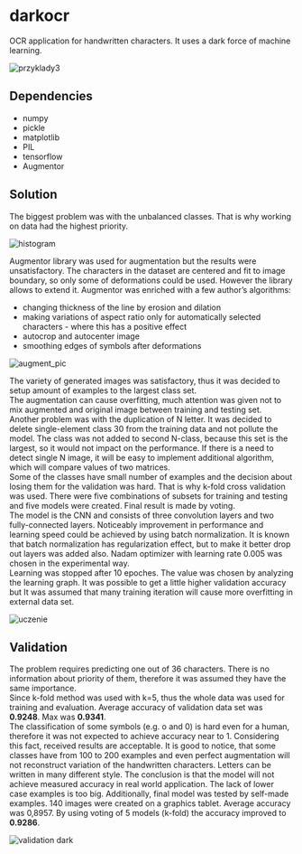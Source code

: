 # darkocr
OCR application for handwritten characters. It uses a dark force of machine learning.

![przyklady3](https://user-images.githubusercontent.com/6407844/48489739-febb7e80-e823-11e8-8786-9324800839fd.png)

## Dependencies
* numpy
* pickle
* matplotlib
* PIL
* tensorflow
* Augmentor

## Solution
The biggest problem was with the unbalanced classes. That is why working on data had the highest priority. 

![histogram](https://user-images.githubusercontent.com/6407844/48527758-8210ba80-e88c-11e8-8126-928bcc16e990.png)

Augmentor library was used for augmentation but the results were unsatisfactory. The characters in the dataset are centered and fit to image boundary, so only some of deformations could be used. However the library allows to extend it. Augmentor was enriched with a few author’s algorithms:
* changing thickness of the line by erosion and dilation
* making variations of aspect ratio only for automatically selected characters - where this has a positive effect  
* autocrop and autocenter image
* smoothing edges of symbols after deformations

![augment_pic](https://user-images.githubusercontent.com/6407844/48491254-69ba8480-e827-11e8-9f41-a8ffd4ccf2ca.png)

The variety of generated images was satisfactory, thus it was decided to setup amount of examples to the largest class set.  
The augmentation can cause overfitting, much attention was given not to mix augmented and original image between training and testing set.  
Another problem was with the duplication of N letter. It was decided to delete single-element class 30 from the training data and not pollute the model. The class was not added to second N-class, because this set is the largest, so it would not impact on the performance. If there is a need to detect single N image, it will be easy to implement additional algorithm, which will compare values of two matrices.  
Some of the classes have small number of examples and the decision about losing them for the validation was hard. That is why k-fold cross validation was used. There were five combinations of subsets for training and testing and five models were created. Final result is made by voting.  
The model is the CNN and consists of three convolution layers and two fully-connected layers. Noticeably improvement in performance and learning speed could be achieved by using batch normalization. It is known that batch normalization has regularization effect, but to make it better drop out layers was added also. Nadam optimizer with learning rate 0.005 was chosen in the experimental way.  
Learning was stopped after 10 epoches. The value was chosen by analyzing the learning graph. It was possible to get a little higher validation accuracy but It was assumed that many training iteration will cause more overfitting in external data set.  

![uczenie](https://user-images.githubusercontent.com/6407844/48528321-a8cff080-e88e-11e8-9d2e-94b94aa26bcb.png)

## Validation
The problem requires predicting one out of 36 characters. There is no information about priority of them, therefore it was assumed they have the same importance.  
Since k-fold method was used with k=5, thus the whole data was used for training and evaluation. Average accuracy of validation data set was __0.9248__. Max was __0.9341__.  
The classification of some symbols (e.g. o and 0) is hard even for a human, therefore it was not expected to achieve accuracy near to 1. Considering this fact, received results are acceptable. It is good to notice, that some classes have from 100 to 200 examples and even perfect augmentation will not reconstruct variation of the handwritten characters. Letters can be written in many different style. The conclusion is that the model will not achieve measured accuracy in real world application. The lack of lower case examples is too big.
Additionally, final model was tested by self-made examples. 140 images were created on a graphics tablet. Average accuracy was 0,8957. By using voting of 5 models (k-fold) the accuracy improved to __0.9286__.  

![validation dark](https://user-images.githubusercontent.com/6407844/48527597-0d3d8080-e88c-11e8-8937-572a89a03cda.png)
